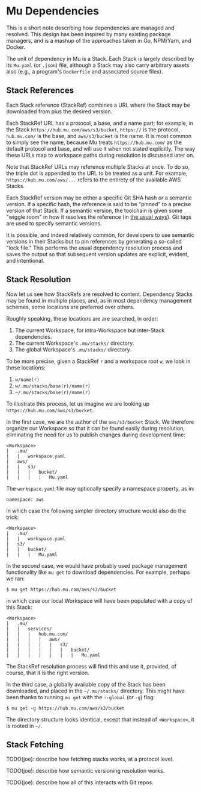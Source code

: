 # Mu Dependencies

This is a short note describing how dependencies are managed and resolved.  This design has been inspired by many
existing package managers, and is a mashup of the approaches taken in Go, NPM/Yarn, and Docker.

The unit of dependency in Mu is a Stack.  Each Stack is largely described by its `Mu.yaml` (or `.json`) file, although a
Stack may also carry arbitrary assets also (e.g., a program's `Dockerfile` and associated source files).

## Stack References

Each Stack reference (StackRef) combines a URL where the Stack may be downloaded from plus the desired version.

Each StackRef URL has a protocol, a base, and a name part; for example, in the Stack `https://hub.mu.com/aws/s3/bucket`,
`https://` is the protocol, `hub.mu.com/` is the base, and `aws/s3/bucket` is the name.  It is most common to simply see
the name, because Mu treats `https://hub.mu.com/` as the default protocol and base, and will use it when not stated
explicitly.  The way these URLs map to workspace paths during resolution is discussed later on.

Note that StackRef URLs may reference multiple Stacks at once.  To do so, the triple dot is appended to the URL to
be treated as a unit.  For example, `https://hub.mu.com/aws/...` refers to the entirety of the available AWS Stacks.

Each StackRef version may be either a specific Git SHA hash *or* a semantic version.  If a specific hash, the reference
is said to be "pinned" to a precise version of that Stack.  If a semantic version, the toolchain is given some "wiggle
room" in how it resolves the reference (in [the usual ways](https://yarnpkg.com/en/docs/dependency-versions)).  Git tags
are used to specify semantic versions.

It is possible, and indeed relatively common, for developers to use semantic versions in their Stacks but to pin
references by generating a so-called "lock file."  This performs the usual dependency resolution process and saves the
output so that subsequent version updates are explicit, evident, and intentional.

## Stack Resolution

Now let us see how StackRefs are resolved to content.  Dependency Stacks may be found in multiple places, and, as in
most dependency management schemes, some locations are preferred over others.

Roughly speaking, these locations are are searched, in order:

1. The current Workspace, for intra-Workspace but inter-Stack dependencies.
2. The current Workspace's `.mu/stacks/` directory.
3. The global Workspace's `.mu/stacks/` directory.

To be more precise, given a StackRef `r` and a workspace root `w`, we look in these locations:

1. `w/name(r)`
2. `w/.mu/stacks/base(r)/name(r)`
3. `~/.mu/stacks/base(r)/name(r)`

To illustrate this process, let us imagine we are looking up `https://hub.mu.com/aws/s3/bucket`.

In the first case, we are the author of the `aws/s3/bucket` Stack.  We therefore organize our Workspace so that it can
be found easily during resolution, eliminating the need for us to publish changes during development time:

    <Workspace>
    |   .mu/
    |   |   workspace.yaml
    |   aws/
    |   |   s3/
    |   |   |   bucket/
    |   |   |   |   Mu.yaml

The `workspace.yaml` file may optionally specify a namespace property, as in:

    namespace: aws

in which case the following simpler directory structure would also do the trick:

    <Workspace>
    |   .mu/
    |   |   workspace.yaml
    |   s3/
    |   |   bucket/
    |   |   |   Mu.yaml

In the second case, we would have probably used package management functionality like `mu get` to download dependencies.
For example, perhaps we ran:

    $ mu get https://hub.mu.com/aws/s3/bucket

in which case our local Workspace will have been populated with a copy of this Stack:

    <Workspace>
    |   .mu/
    |   |   services/
    |   |   |   hub.mu.com/
    |   |   |   |   aws/
    |   |   |   |   |   s3/
    |   |   |   |   |   |   bucket/
    |   |   |   |   |   |   |   Mu.yaml

The StackRef resolution process will find this and use it, provided, of course, that it is the right version.

In the third case, a globally available copy of the Stack has been downloaded, and placed in the `~/.mu/stacks/`
directory.  This might have been thanks to running `mu get` with the `--global` (or `-g`) flag:

    $ mu get -g https://hub.mu.com/aws/s3/bucket

The directory structure looks identical, except that instead of `<Workspace>`, it is rooted in `~/`.

## Stack Fetching

TODO(joe): describe how fetching stacks works, at a protocol level.

TODO(joe): describe how semantic versioning resolution works.

TODO(joe): describe how all of this interacts with Git repos.

